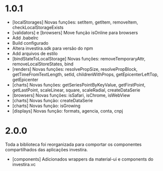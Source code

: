 # 1.0.1

- [localStorages] Novas funções: setItem, getItem, removeItem, checkLocalStorageExists
- [validators] e [browsers] Move função isOnline para browsers
- Add .babelrc
- Build configurado
- Altera investira.sdk para versão do npm
- Add arquivos de estilo
- [bindStateToLocalStorage] Novas funções: removeTemporaryAttr, removeLocalStoreStates, bind
- [renders] Novas funções: resolvePropSize, resolvePropBlock, getTimeFromTextLength, setId, childrenWithProps, getEpicenterLeftTop, getEpicenter
- [charts] Novas funções: getSeriesPointByKeyValue, getFirstPoint, getLastPoint, scaleLinear, square, scaleRadial, createDataSerie
- [browsers] Novas funções: isSafari, isChrome, isWebView
- [charts] Novas função: createDataSerie
- [charts] Novas função: isGrowing
- [displays] Novas função: formats, agencia, conta, cnpj

# 2.0.0

Toda a biblioteca foi reorganizada para comportar os componentes compartilhados das aplicações investira.

- [components] Adicionados wrappers da material-ui e components do investira.vc
